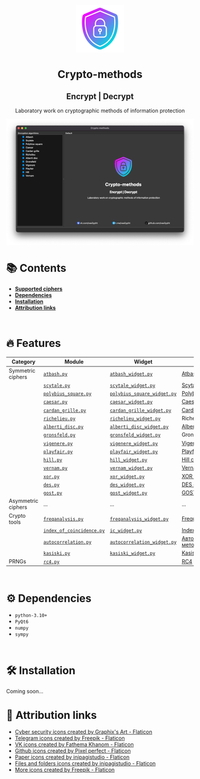 <p align="center">
    <img src="/resources/crypto-methods.png" alt="preview" height="128" width="128">
</p>
<div>
    <h1 align="center">Crypto-methods</h1>
    <h2 align="center">Encrypt | Decrypt</h2>
    <p align="center">Laboratory work on cryptographic methods of information protection</p>
</div>

![image-app](/resources/screenshots/image-app.png)


# :books: Contents

- [**Supported ciphers**](#fire-features)
- [**Dependencies**](#gear-dependencies)
- [**Installation**](#hammer_and_wrench-installation)
- [**Attribution links**](#link-attribution-links)

<br>

# :fire: Features


| Category           | Module                                                                 | Widget                                                                                        | Description                                                                        |
|--------------------|------------------------------------------------------------------------|-----------------------------------------------------------------------------------------------|------------------------------------------------------------------------------------|
| Symmetric ciphers  | [`atbash.py`](/src/crypto/symmetric/atbash.py)                         | [`atbash_widget.py`](/src/gui/symmetric/atbash/atbash_widget.py)                              | [Atbash cipher](https://en.wikipedia.org/wiki/Atbash)                              |
|                    | [`scytale.py`](/src/crypto/symmetric/scytale.py)                       | [`scytale_widget.py`](/src/gui/symmetric/scytale/scytale_widget.py)                           | [Scytale cipher](https://en.wikipedia.org/wiki/Scytale)                            |
|                    | [`polybius_square.py`](/src/crypto/symmetric/polybius_square.py)       | [`polybius_square_widget.py`](/src/gui/symmetric/polybius_square/polybius_square_widget.py)   | [Polybius square](https://en.wikipedia.org/wiki/Polybius_square)                   |
|                    | [`caesar.py`](/src/crypto/symmetric/caesar.py)                         | [`caesar_widget.py`](/src/gui/symmetric/caesar/caesar_widget.py)                              | [Caesar cipher](https://en.wikipedia.org/wiki/Caesar_cipher)                       |
|                    | [`cardan_grille.py`](/src/crypto/symmetric/cardan_grille.py)           | [`cardan_grille_widget.py`](/src/gui/symmetric/cardan_grille/cardan_grille_widget.py)         | [Cardan grille](https://en.wikipedia.org/wiki/Cardan_grille)                       |
|                    | [`richelieu.py`](/src/crypto/symmetric/richelieu.py)                   | [`richelieu_widget.py`](/src/gui/symmetric/richelieu/richelieu_widget.py)                     | Richelieu cipher                                                                   |
|                    | [`alberti_disc.py`](/src/crypto/symmetric/alberti_disc.py)             | [`alberti_disc_widget.py`](/src/gui/symmetric/alberti_disc/alberti_disc_widget.py)            | [Alberti cipher](https://en.wikipedia.org/wiki/Alberti_cipher)                     |
|                    | [`gronsfeld.py`](/src/crypto/symmetric/gronsfeld.py)                   | [`gronsfeld_widget.py`](/src/gui/symmetric/gronsfeld/gronsfeld_widget.py)                     | Gronsfeld cipher                                                                   |
|                    | [`vigenere.py`](/src/crypto/symmetric/vigenere.py)                     | [`vigenere_widget.py`](/src/gui/symmetric/vigenere/vigenere_widget.py)                        | [Vigenère cipher](https://en.wikipedia.org/wiki/Vigen%C3%A8re_cipher)              |
|                    | [`playfair.py`](/src/crypto/symmetric/playfair.py)                     | [`playfair_widget.py`](/src/gui/symmetric/playfair/playfair_widget.py)                        | [Playfair cipher](https://en.wikipedia.org/wiki/Playfair_cipher)                   |
|                    | [`hill.py`](/src/crypto/symmetric/hill.py)                             | [`hill_widget.py`](/src/gui/symmetric/hill/hill_widget.py)                                    | [Hill cipher](https://en.wikipedia.org/wiki/Hill_cipher)                           |
|                    | [`vernam.py`](/src/crypto/symmetric/vernam.py)                         | [`vernam_widget.py`](/src/gui/symmetric/vernam/vernam_widget.py)                              | [Vernam cipher](https://en.wikipedia.org/wiki/One-time_pad)                        |
|                    | [`xor.py`](/src/crypto/symmetric/xor.py)                               | [`xor_widget.py`](/src/gui/symmetric/xor/xor_widget.py)                                       | [XOR cipher](https://en.wikipedia.org/wiki/XOR_cipher)                             |
|                    | [`des.py`](/src/crypto/symmetric/des.py)                               | [`des_widget.py`](/src/gui/symmetric/des/des_widget.py)                                       | [DES cipher](https://en.wikipedia.org/wiki/Data_Encryption_Standard)               |
|                    | [`gost.py`](/src/crypto/symmetric/gost.py)                             | [`gost_widget.py`](/src/gui/symmetric/gost/gost_widget.py)                                    | [GOST_(block_cipher)](https://en.wikipedia.org/wiki/GOST_(block_cipher))           |
| Asymmetric ciphers | ...                                                                    | ...                                                                                           | ...                                                                                |
| Crypto tools       | [`freqanalysis.py`](/src/crypto/tools/freqanalysis.py)                 | [`freqanalysis_widget.py`](/src/gui/cryptotools/freqanalysis/freqanalysis_widget.py)          | [Frequency analysis](https://en.wikipedia.org/wiki/Frequency_analysis)             |
|                    | [`index_of_coincidence.py`](/src/crypto/tools/index_of_coincidence.py) | [`ic_widget.py`](/src/gui/cryptotools/index_of_coincidence/ic_widget.py)                      | [Index of coincidence](https://en.wikipedia.org/wiki/Index_of_coincidence)         |
|                    | [`autocorrelation.py`](/src/crypto/tools/autocorrelation.py)           | [`autocorrelation_widget.py`](/src/gui/cryptotools/autocorrelation/autocorrelation_widget.py) | [Автокорреляционный метод](https://ru.wikipedia.org/wiki/Автокорреляционный_метод) |
|                    | [`kasiski.py`](/src/crypto/tools/kasiski.py)                           | [`kasiski_widget.py`](/src/gui/cryptotools/kasiski/kasiski_widget.py)                         | [Kasiski examination](https://en.wikipedia.org/wiki/Kasiski_examination)           |
| PRNGs              | [`rc4.py`](/src/crypto/prngs/rc4.py)                                   |                                                                                               | [RC4](https://en.wikipedia.org/wiki/RC4)                                           |

<br>

# :gear: Dependencies

- `python-3.10+`
- `PyQt6`
- `numpy`
- `sympy`

<br>

# :hammer_and_wrench: Installation

Coming soon...

# :link: Attribution links

- <a href="https://www.flaticon.com/free-icons/cyber-security" title="cyber security icons">Cyber security icons created by Graphix's Art - Flaticon</a>
- <a href="https://www.flaticon.com/free-icons/telegram" title="telegram icons">Telegram icons created by Freepik - Flaticon</a>
- <a href="https://www.flaticon.com/free-icons/vk" title="VK icons">VK icons created by Fathema Khanom - Flaticon</a>
- <a href="https://www.flaticon.com/free-icons/github" title="github icons">Github icons created by Pixel perfect - Flaticon</a>
- <a href="https://www.flaticon.com/free-icons/paper" title="paper icons">Paper icons created by inipagistudio - Flaticon</a>
- <a href="https://www.flaticon.com/free-icons/files-and-folders" title="files and folders icons">Files and folders icons created by inipagistudio - Flaticon</a>
- <a href="https://www.flaticon.com/free-icons/more" title="more icons">More icons created by Freepik - Flaticon</a>
